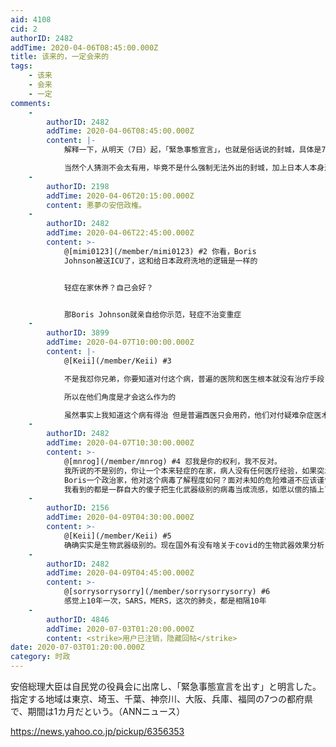 ```yaml
---
aid: 4108
cid: 2
authorID: 2482
addTime: 2020-04-06T08:45:00.000Z
title: 该来的，一定会来的
tags:
    - 该来
    - 会来
    - 一定
comments:
    -
        authorID: 2482
        addTime: 2020-04-06T08:45:00.000Z
        content: |-
            解释一下，从明天（7日）起，「緊急事態宣言」，也就是俗话说的封城，具体是7个地方 東京、埼玉、千葉、神奈川、大阪、兵庫、福岡

            当然个人猜测不会太有用，毕竟不是什么强制无法外出的封城，加上日本人本身过于轻忽疫情，基本不会太有用。
    -
        authorID: 2198
        addTime: 2020-04-06T20:15:00.000Z
        content: 悪夢の安倍政権。
    -
        authorID: 2482
        addTime: 2020-04-06T22:45:00.000Z
        content: >-
            @[mimi0123](/member/mimi0123) #2 你看，Boris
            Johnson被送ICU了，这和给日本政府洗地的逻辑是一样的


            轻症在家休养？自己会好？


            那Boris Johnson就亲自给你示范，轻症不治变重症
    -
        authorID: 3899
        addTime: 2020-04-07T10:00:00.000Z
        content: |-
            @[Keii](/member/Keii) #3

            不是我怼你兄弟，你要知道对付这个病，普遍的医院和医生根本就没有治疗手段 也就是说去了医院也没法治

            所以在他们角度是才会这么作为的

            虽然事实上我知道这个病有得治 但是普遍西医只会用药，他们对付疑难杂症医术也不高明，他们不知道有什么对付的办法 因为他们其实也很无知
    -
        authorID: 2482
        addTime: 2020-04-07T10:30:00.000Z
        content: >-
            @[mnrog](/member/mnrog) #4 怼我是你的权利，我不反对。
            我所说的不是别的，你让一个本来轻症的在家，病人没有任何医疗经验，如果突发情况如何解决？在医院尚且可以插管。另外轻症和无症状都会传染，这如何解决？
            Boris一个政治家，他对这个病毒了解程度如何？面对未知的危险难道不应该谨慎小心吗？
            我看到的都是一群自大的傻子把生化武器级别的病毒当成流感，如愿以偿的插上了管
    -
        authorID: 2156
        addTime: 2020-04-09T04:30:00.000Z
        content: >-
            @[Keii](/member/Keii) #5
            确确实实是生物武器级别的。现在国外有没有啥关于covid的生物武器效果分析？我感觉这东西以后恐怕年年都要来一遍了。
    -
        authorID: 2482
        addTime: 2020-04-09T04:45:00.000Z
        content: >-
            @[sorrysorrysorry](/member/sorrysorrysorry) #6
            感觉上10年一次，SARS，MERS，这次的肺炎，都是相隔10年
    -
        authorID: 4846
        addTime: 2020-07-03T01:20:00.000Z
        content: <strike>用户已注销，隐藏回帖</strike>
date: 2020-07-03T01:20:00.000Z
category: 时政
---
```


安倍総理大臣は自民党の役員会に出席し、「緊急事態宣言を出す」と明言した。指定する地域は東京、埼玉、千葉、神奈川、大阪、兵庫、福岡の7つの都府県で、期間は1カ月だという。（ANNニュース）

https://news.yahoo.co.jp/pickup/6356353
